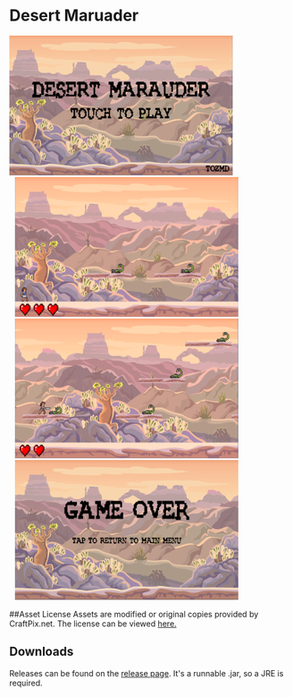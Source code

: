 # Desert Maruader
<div>
    <img width="400px" height="250px hspace="10" src="images/desertmaraudertitle.png">
    <img width="400px" height="250px" hspace="10" src="images/desertmaruadersh1.png">
    <img width="400px" height="250px" hspace="10" src="images/desertmaruadersh2.png">
    <img width="400px" height="250px" hspace="10" src="images/desertmaruaderendsc.png">
</div>

##Asset License
Assets are modified or original copies provided by CraftPix.net. The license can be viewed [here.](https://craftpix.net/file-licenses/)

## Downloads
Releases can be found on the [release page](https://github.com/tozmd/DesertMarauder/releases). It's a runnable .jar, so a JRE is required.
